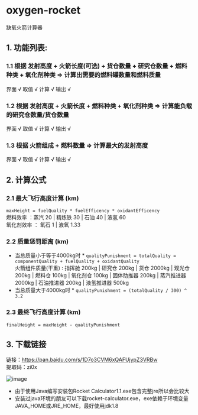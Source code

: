 # oxygen-rocket #
缺氧火箭计算器
## 1. 功能列表: ##
### 1.1 根据 发射高度 + 火箭长度(可选) + 货仓数量 + 研究仓数量 + 燃料种类 + 氧化剂种类  => 计算出需要的燃料罐数量和燃料质量
界面 √
取值 √
计算 √
输出 √
### 1.2 根据 发射高度 + 火箭长度 + 燃料种类 + 氧化剂种类 => 计算能负载的研究仓数量/货仓数量 ###
界面 √
取值 √
计算 √
输出 √
### 1.3 根据 火箭组成 + 燃料数量 => 计算最大的发射高度 ###
界面 √
取值 √
计算 √
输出 √

## 2. 计算公式 ##
### 2.1 最大飞行高度计算 (km) ### 
`maxHeight = fuelQuality * fuelEfficency * oxidantEfficency`  
燃料效率 ：蒸汽 20 | 精炼铁 30 | 石油 40 | 液氢 60  
氧化剂效率 ： 氧石 1 | 液氧 1.33  
### 2.2 质量惩罚距离 (km) ###
* 当总质量小于等于4000kg时 *
`qualityPunishment = totalQuality = componentQuality + fuelQuality + oxidantQuality`  
火箭组件质量(干重) : 指挥舱 200kg | 研究仓 200kg | 货仓 2000kg | 观光仓 200kg | 燃料仓 100kg | 氧化剂仓 100kg | 固体助推器 200kg | 蒸汽推进器 2000kg | 石油推进器 200kg | 液氢推进器 500kg  
* 当总质量大于4000kg时 *
`qualityPunishment = (totalQuality / 300) ^ 3.2`  
### 2.3 最终飞行高度计算 (km) ###
`finalHeight = maxHeight - qualityPunishment`

## 3. 下载链接 ##
链接：https://pan.baidu.com/s/1D7o3CVM6xQAFUjypZ3VRBw  
提取码：zi0x  
  
![image](https://raw.githubusercontent.com/wiki/chenwj2959/oxygen-rocket/oxygen-not-include-rocket-calculator.png)  
  
* 由于使用Java编写安装包Rocket Calculator1.1.exe包含完整jre所以会比较大
* 安装过java环境的朋友可以下载rocket-calculator.exe，exe依赖于环境变量JAVA_HOME或JRE_HOME，最好使用jdk1.8